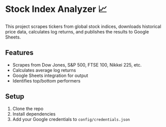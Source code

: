 # Stock Index Analyzer 📈

This project scrapes tickers from global stock indices, downloads historical price data, calculates log returns, and publishes the results to Google Sheets.

## Features
- Scrapes from Dow Jones, S&P 500, FTSE 100, Nikkei 225, etc.
- Calculates average log returns
- Google Sheets integration for output
- Identifies top/bottom performers

## Setup
1. Clone the repo
2. Install dependencies
3. Add your Google credentials to `config/credentials.json`
